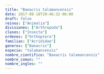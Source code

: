 ```yaml
---
title: "Baeacris talamancensis"
date: 2017-08-18T20:46:32-06:00
draft: false
reinos: ["Animalia"]
divisiones: ["Arthropoda"]
clases: ["Insecta"]
ordenes: ["Orthoptera"]
familias: ["Acrididae"]
generos: ["Baeacris"]
especie: "talamancensis"
nombre_cientifico: "Baeacris talamancensis"
nombre_comun: ""
nombre_ingles: ""
---
```

